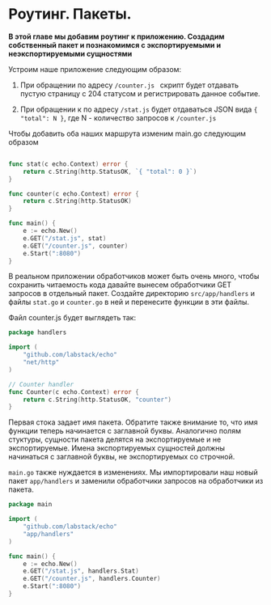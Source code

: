 # Роутинг. Пакеты.

**В этой главе мы добавим роутинг к приложению. Создадим собственный пакет и
познакомимся с экспортируемыми и неэкспортируемыми сущностями**

Устроим наше приложение следующим образом:

1. При обращении по адресу `/counter.js `
скрипт будет отдавать пустую страницу с 204 статусом и регистрировать
данное событие.

2. При обращении к по адресу `/stat.js` будет отдаваться JSON вида
`{ "total": N }`, где N - количество запросов к  `/counter.js`

Чтобы добавить оба наших маршрута изменим main.go следующим образом

```go

func stat(c echo.Context) error {
	return c.String(http.StatusOK, `{ "total": 0 }`)
}

func counter(c echo.Context) error {
	return c.String(http.StatusOK)
}

func main() {
	e := echo.New()
	e.GET("/stat.js", stat)
	e.GET("/counter.js", counter)
	e.Start(":8080")
}
```

В реальном приложении обработчиков может быть очень много, чтобы сохранить читаемость
кода давайте вынесем обработчики GET запросов в отдельный пакет. Создайте директорию
`src/app/handlers` и файлы `stat.go` и `counter.go` в ней и перенесите функции в эти файлы.

Файл counter.js будет выглядеть так:

```go
package handlers

import (
	"github.com/labstack/echo"
	"net/http"
)

// Counter handler
func Counter(c echo.Context) error {
	return c.String(http.StatusOK, "counter")
}

```

Первая стока задает имя пакета. Обратите также внимание то, что имя функции
теперь начинается с заглавной буквы. Аналогично полям стуктуры, сущности пакета
делятся на экспортируемые и не экспортируемые. Имена экспортируемых сущностей
должны начинаться с заглавной буквы, не экспортируемых со строчной.

`main.go` также нуждается в изменениях. Мы импортировали наш новый пакет
`app/handlers` и заменили обработчики запросов на обработчики из пакета.


```go
package main

import (
	"github.com/labstack/echo"
	"app/handlers"
)

func main() {
	e := echo.New()
	e.GET("/stat.js", handlers.Stat)
	e.GET("/counter.js", handlers.Counter)
	e.Start(":8080")
}
